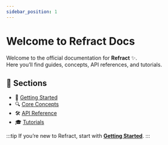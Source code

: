 ```yaml
---
sidebar_position: 1
---
```


# Welcome to Refract Docs

Welcome to the official documentation for **Refract** ✨.  
Here you’ll find guides, concepts, API references, and tutorials.

## 📖 Sections

- 🚀 [Getting Started](/docs/Getting%20Started/Introduction)
- 🔍 [Core Concepts](/docs/Concepts/refractions)
- 🛠 [API Reference](/docs/API/createComponent)
- 🎓 [Tutorials](docs/Tutorials/counter-app)

:::tip
If you’re new to Refract, start with **[Getting Started](/docs/Getting%20Started/Introduction)**.
:::
